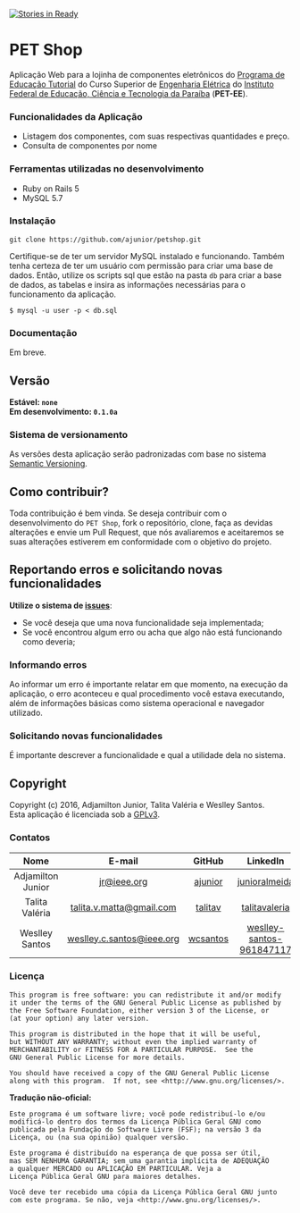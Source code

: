 [![Stories in Ready](https://badge.waffle.io/ajunior/petshop.png?label=ready&title=Ready)](https://waffle.io/ajunior/petshop)
# PET Shop

Aplicação Web para a lojinha de componentes eletrônicos do [Programa de Educação Tutorial](http://www.ifpb.edu.br/pre/programas/pet/pet) do Curso Superior de [Engenharia Elétrica](https://estudante.ifpb.edu.br/cursos/42) do [Instituto Federal de Educação, Ciência e Tecnologia da Paraíba](http://ifpb.edu.br) (__PET-EE__).

### Funcionalidades da Aplicação

- Listagem dos componentes, com suas respectivas quantidades e preço. 
- Consulta de componentes por nome

### Ferramentas utilizadas no desenvolvimento

- Ruby on Rails 5
- MySQL 5.7

### Instalação

```shell
git clone https://github.com/ajunior/petshop.git
```

Certifique-se de ter um servidor MySQL instalado e funcionando. Também tenha certeza de ter um usuário com permissão para criar uma base de dados. Então, utilize os scripts sql que estão na pasta ```db``` para criar a base de dados, as tabelas e insira as informações necessárias para o funcionamento da aplicação. 

```shell
$ mysql -u user -p < db.sql
```

### Documentação

Em breve.

## Versão

__Estável: ```none```__<br>
__Em desenvolvimento: ```0.1.0a```__

### Sistema de versionamento

As versões desta aplicação serão padronizadas com base no sistema [Semantic Versioning](http://semver.org/lang/pt-BR/).

## Como contribuir?

Toda contribuição é bem vinda. Se deseja contribuir com o desenvolvimento do ```PET Shop```, fork o repositório, clone, faça as devidas alterações e envie um Pull Request, que nós avaliaremos e aceitaremos se suas alterações estiverem em conformidade com o objetivo do projeto. 

## Reportando erros e solicitando novas funcionalidades

__Utilize o sistema de [issues](https://github.com/ajunior/petshop/issues)__:

- Se você deseja que uma nova funcionalidade seja implementada;
- Se você encontrou algum erro ou acha que algo não está funcionando como deveria;

### Informando erros

Ao informar um erro é importante relatar em que momento, na execução da aplicação, o erro aconteceu e qual procedimento você estava executando, além de informações básicas como sistema operacional e navegador utilizado.

### Solicitando novas funcionalidades

É importante descrever a funcionalidade e qual a utilidade dela no sistema.

## Copyright

Copyright (c) 2016, Adjamilton Junior, Talita Valéria e Weslley Santos.<br>
Esta aplicação é licenciada sob a [GPLv3](https://www.gnu.org/licenses/gpl.html).

### Contatos

Nome | E-mail | GitHub | LinkedIn |
:---------: | :----------: | :----------: | :------------:
Adjamilton Junior | jr@ieee.org | [ajunior](http://github.com/ajunior) | [junioralmeida](https://br.linkedin.com/in/junioralmeida)
Talita Valéria | talita.v.matta@gmail.com | [talitav](http://github.com/ajunior) | [talitavaleria](https://br.linkedin.com/in/talitavaleria/)
Weslley Santos | weslley.c.santos@ieee.org | [wcsantos](https://github.com/wcsantos) | [weslley-santos-961847117](https://br.linkedin.com/in/weslley-santos-961847117)

### Licença

    This program is free software: you can redistribute it and/or modify
    it under the terms of the GNU General Public License as published by
    the Free Software Foundation, either version 3 of the License, or
    (at your option) any later version.

    This program is distributed in the hope that it will be useful,
    but WITHOUT ANY WARRANTY; without even the implied warranty of
    MERCHANTABILITY or FITNESS FOR A PARTICULAR PURPOSE.  See the
    GNU General Public License for more details.

    You should have received a copy of the GNU General Public License
    along with this program.  If not, see <http://www.gnu.org/licenses/>.

__Tradução não-oficial:__

    Este programa é um software livre; você pode redistribuí-lo e/ou 
    modificá-lo dentro dos termos da Licença Pública Geral GNU como 
    publicada pela Fundação do Software Livre (FSF); na versão 3 da 
    Licença, ou (na sua opinião) qualquer versão.

    Este programa é distribuído na esperança de que possa ser útil, 
    mas SEM NENHUMA GARANTIA; sem uma garantia implícita de ADEQUAÇÃO
    a qualquer MERCADO ou APLICAÇÃO EM PARTICULAR. Veja a
    Licença Pública Geral GNU para maiores detalhes.

    Você deve ter recebido uma cópia da Licença Pública Geral GNU junto
    com este programa. Se não, veja <http://www.gnu.org/licenses/>.
